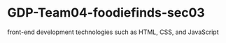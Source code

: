 # GDP-Team04-foodiefinds-sec03
front-end development technologies such as HTML, CSS, and JavaScript
